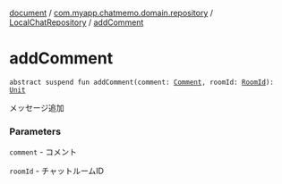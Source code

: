 [document](../../index.md) / [com.myapp.chatmemo.domain.repository](../index.md) / [LocalChatRepository](index.md) / [addComment](./add-comment.md)

# addComment

`abstract suspend fun addComment(comment: `[`Comment`](../../com.myapp.chatmemo.domain.model.value/-comment/index.md)`, roomId: `[`RoomId`](../../com.myapp.chatmemo.domain.model.value/-room-id/index.md)`): `[`Unit`](https://kotlinlang.org/api/latest/jvm/stdlib/kotlin/-unit/index.html)

メッセージ追加

### Parameters

`comment` - コメント

`roomId` - チャットルームID
